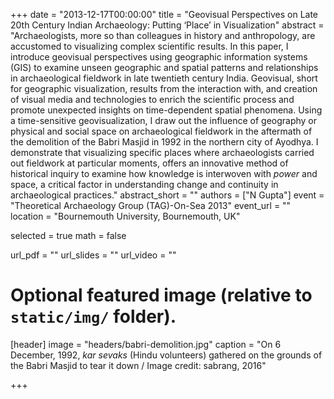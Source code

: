 +++
date = "2013-12-17T00:00:00"
title = "Geovisual Perspectives on Late 20th Century Indian Archaeology: Putting ‘Place’ in Visualization"
abstract = "Archaeologists, more so than colleagues in history and anthropology, are accustomed to visualizing complex scientific results. In this paper, I introduce geovisual perspectives using geographic information systems (GIS) to examine unseen geographic and spatial patterns and relationships in archaeological fieldwork in late twentieth century India. Geovisual, short for geographic visualization, results from the interaction with, and creation of visual media and technologies to enrich the scientific process and promote unexpected insights on time-dependent spatial phenomena. Using a time-sensitive geovisualization, I draw out the influence of geography or physical and social space on archaeological fieldwork in the aftermath of the demolition of the Babri Masjid in 1992 in the northern city of Ayodhya. I demonstrate that visualizing specific places where archaeologists carried out fieldwork at particular moments, offers an innovative method of historical inquiry to examine how knowledge is interwoven with *power* and space, a critical factor in understanding change and continuity in archaeological practices."
abstract_short = ""
authors = ["N Gupta"]
event = "Theoretical Archaeology Group (TAG)-On-Sea 2013"
event_url = ""
location = "Bournemouth University, Bournemouth, UK"

selected = true
math = false

url_pdf = ""
url_slides = ""
url_video = ""

# Optional featured image (relative to `static/img/` folder).
[header]
image = "headers/babri-demolition.jpg"
caption = "On 6 December, 1992, *kar sevaks* (Hindu volunteers) gathered on the grounds of the Babri Masjid to tear it down / Image credit: sabrang, 2016"

+++
